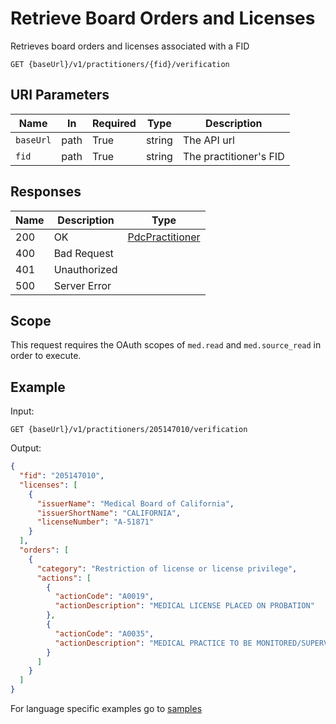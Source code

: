 # Retrieve Board Orders and Licenses

Retrieves board orders and licenses associated with a FID

```HTTP 
GET {baseUrl}/v1/practitioners/{fid}/verification
```

## URI Parameters

| Name | In | Required | Type | Description |
| ---- | -- | -------- | ---- | ----------- |
| `baseUrl` | path | True | string| The API url |
| `fid` | path | True | string | The practitioner's FID |

## Responses

| Name | Description     | Type  |
| ---- | --------------- | ----- |
| 200  | OK              | [PdcPractitioner](../types/pdcPractitioner.md)  |
| 400  | Bad Request     |  |
| 401  | Unauthorized    |  |
| 500  | Server Error    |  |

## Scope

This request requires the OAuth scopes of `med.read` and `med.source_read` in order to execute.

## Example

Input:

```HTTP
GET {baseUrl}/v1/practitioners/205147010/verification
```

Output:
 
```json
{ 
  "fid": "205147010", 
  "licenses": [ 
    { 
      "issuerName": "Medical Board of California", 
      "issuerShortName": "CALIFORNIA", 
      "licenseNumber": "A-51871" 
    } 
  ], 
  "orders": [ 
    { 
      "category": "Restriction of license or license privilege", 
      "actions": [ 
        { 
          "actionCode": "A0019", 
          "actionDescription": "MEDICAL LICENSE PLACED ON PROBATION" 
        }, 
        { 
          "actionCode": "A0035", 
          "actionDescription": "MEDICAL PRACTICE TO BE MONITORED/SUPERVISED" 
        } 
      ] 
    }
  ] 
} 
```

For language specific examples go to [samples](/Samples/)

